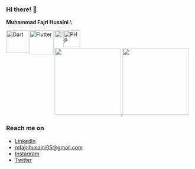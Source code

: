 ### Hi there! 👋

**Muhammad Fajri Husaini**.\

  <a href="https://dart.dev/"><img align="left" alt="Dart" title="Dart" width="60px" src="https://upload.wikimedia.org/wikipedia/commons/f/fe/Dart_programming_language_logo.svg" /></a>
  <a href="https://flutter.dev/"><img align="left" alt="Flutter" title="Flutter" width="65px" src="https://upload.wikimedia.org/wikipedia/commons/1/17/Google-flutter-logo.png" /></a>
  <a href="https://www.javascript.com/"><img align="left" alt="JavaScript" title="JavaScript" width="21px" src="https://upload.wikimedia.org/wikipedia/commons/9/99/Unofficial_JavaScript_logo_2.svg" /></a>
  <a href="https://www.php.net/"><img align="left" alt="PHP" title="PHP" width="45px" src="https://upload.wikimedia.org/wikipedia/commons/2/27/PHP-logo.svg" /></a>
  <br>
  <br>

<p align="left">
<a href="https://github.com/mfajrihusaini02">
  <img height="180em" src="https://github-readme-stats-eight-theta.vercel.app/api?username=mfajrihusaini02&show_icons=true&theme=algolia&include_all_commits=true&count_private=true"/>
  <img height="180em" src="https://github-readme-stats-eight-theta.vercel.app/api/top-langs/?username=mfajrihusaini02&layout=compact&langs_count=8&theme=algolia"/>
</a>
</p>

### Reach me on
- <a href="https://www.linkedin.com/in/m-fajri-husaini-716741215/">LinkedIn</a>
- mfajrihusaini05@gmail.com
- <a href="https://www.instagram.com/mfajrihusaini02/">Instagram</a>
- <a href="https://twitter.com/wiihhhhh">Twitter</a>
